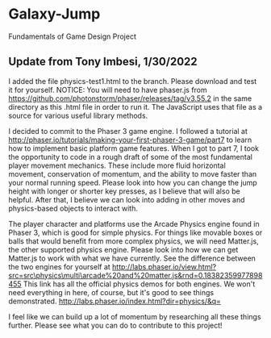 # Galaxy-Jump
Fundamentals of Game Design Project

## Update from Tony Imbesi, 1/30/2022

I added the file physics-test1.html to the branch. Please download and test it for yourself.
NOTICE: You will need to have phaser.js from https://github.com/photonstorm/phaser/releases/tag/v3.55.2 in the same directory as this .html file in order to run it.
The JavaScript uses that file as a source for various useful library methods.


I decided to commit to the Phaser 3 game engine. I followed a tutorial at http://phaser.io/tutorials/making-your-first-phaser-3-game/part7 to learn how to implement basic platform game features. 
When I got to part 7, I took the opportunity to code in a rough draft of some of the most fundamental player movement mechanics.
These include more fluid horizontal movement, conservation of momentum, and the ability to move faster than your normal running speed.
Please look into how you can change the jump height with longer or shorter key presses, as I believe that will also be helpful.
After that, I believe we can look into adding in other moves and physics-based objects to interact with.


The player character and platforms use the Arcade Physics engine found in Phaser 3, which is good for simple physics. 
For things like movable boxes or balls that would benefit from more complex physics, we will need Matter.js, the other supported physics engine.
Please look into how we can get Matter.js to work with what we have currently.
See the difference between the two engines for yourself at http://labs.phaser.io/view.html?src=src\physics\multi\arcade%20and%20matter.js&rnd=0.18382359977898455
This link has all the official physics demos for both engines. We won't need everything in here, of course, but it's good to see things demonstrated. http://labs.phaser.io/index.html?dir=physics/&q=


I feel like we can build up a lot of momentum by researching all these things further. Please see what you can do to contribute to this project!
